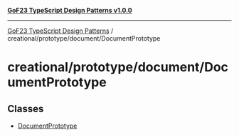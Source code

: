[**GoF23 TypeScript Design Patterns v1.0.0**](../../../../README.md)

***

[GoF23 TypeScript Design Patterns](../../../../README.md) / creational/prototype/document/DocumentPrototype

# creational/prototype/document/DocumentPrototype

## Classes

- [DocumentPrototype](classes/DocumentPrototype.md)
